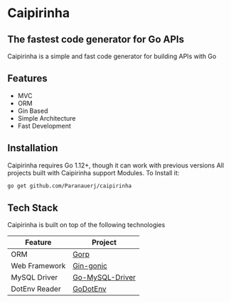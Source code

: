 # Caipirinha
## The fastest code generator for Go APIs



Caipirinha is a simple and fast code generator for building APIs with Go



## Features

- MVC
- ORM
- Gin Based
- Simple Architecture
- Fast Development

## Installation

Caipirinha requires Go 1.12+, though it can work with previous versions
All projects built with Caipirinha support Modules.
To Install it:
```sh
go get github.com/Paranauerj/caipirinha
```

## Tech Stack

Caipirinha is built on top of the following technologies

| Feature | Project |
| ------ | ------ |
| ORM | [Gorp](https://github.com/go-gorp/gorp) |
| Web Framework | [Gin-gonic](https://github.com/gin-gonic/gin) |
| MySQL Driver | [Go-MySQL-Driver](github.com/go-sql-driver/mysql) |
| DotEnv Reader | [GoDotEnv](github.com/joho/godotenv) |
